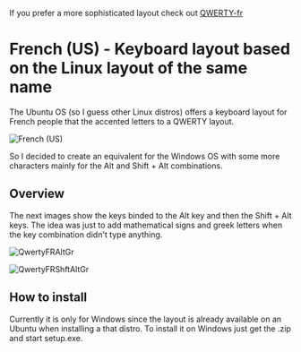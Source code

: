 If you prefer a more sophisticated layout check out [QWERTY-fr](https://github.com/qwerty-fr/qwerty-fr)

# French (US) - Keyboard layout based on the Linux layout of the same name

The Ubuntu OS (so I guess other Linux distros) offers a keyboard layout for French people that the accented letters to a QWERTY layout.

![French (US)](https://github.com/VIDAL-Antoine/QwertyFR_French_US/blob/main/keyboard_layout_french_us.png)

So I decided to create an equivalent for the Windows OS with some more characters mainly for the Alt and Shift + Alt combinations.


## Overview

The next images show the keys binded to the Alt key and then the Shift + Alt keys. The idea was just to add mathematical signs and greek letters when the key combination didn't type anything. 

![QwertyFRAltGr](https://github.com/VIDAL-Antoine/QwertyFR_French_US/blob/main/QwertyFRAltGr.jpg)

![QwertyFRShftAltGr](https://github.com/VIDAL-Antoine/QwertyFR_French_US/blob/main/QwertyFRShftAltGr.jpg)


## How to install

Currently it is only for Windows since the layout is already available on an Ubuntu when installing a that distro.
To install it on Windows just get the .zip and start setup.exe.
